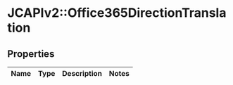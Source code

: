 # JCAPIv2::Office365DirectionTranslation

## Properties
Name | Type | Description | Notes
------------ | ------------- | ------------- | -------------

